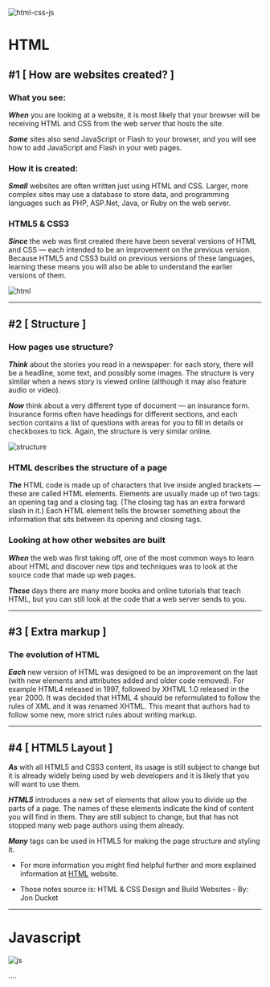 ![html-css-js](https://www.eversquare.com/proposals/proposal_files/be-your-front-end-web-developer-html-css-bootstrap_1588889011.png)

# **HTML**


## **#1 [ How are websites created? ]**

### **What you see:**

_**When**_ you are looking at a
website, it is most likely that
your browser will be receiving
HTML and CSS from the web
server that hosts the site. 

_**Some**_ sites also send JavaScript
or Flash to your browser, and you
will see how to add JavaScript
and Flash in your web pages.

### **How it is created:**

_**Small**_ websites are often written
just using HTML and CSS. Larger, more complex sites may use a database to store data, and programming languages such as PHP, ASP.Net,
Java, or Ruby on the web server.

### **HTML5 & CSS3**
_**Since**_ the web was first created
there have been several versions
of HTML and CSS — each
intended to be an improvement
on the previous version.
Because HTML5 and CSS3
build on previous versions of
these languages, learning these
means you will also be able to
understand the earlier versions
of them.

![html](https://designshack.net/wp-content/uploads/duckettbook-f.jpg)

_____________________________________________________

## **#2 [ Structure ]**

### **How pages use structure?**

_**Think**_ about the stories you
read in a newspaper: for each
story, there will be a headline,
some text, and possibly some
images. The structure is very similar
when a news story is viewed
online (although it may also
feature audio or video).

_**Now**_ think about a very different
type of document — an
insurance form. Insurance forms
often have headings for different
sections, and each section
contains a list of questions with
areas for you to fill in details or
checkboxes to tick. Again, the
structure is very similar online.

![structure](https://html.com/wp-content/uploads/html-homepage-layout-demo.png)

### **HTML describes the structure of a page**

_**The**_ HTML code is made up of characters that live inside angled brackets — these are called HTML elements. Elements are usually made up of two tags: an opening tag and a closing tag. (The closing tag has an extra forward slash in it.) Each HTML element tells the browser something about the information that sits between its opening and closing tags.

### **Looking at how other websites are built**
_**When**_ the web was first taking off, one of the most common ways to learn about HTML and discover new tips and techniques was to look at the source code that made up web pages.

_**These**_ days there are many more books and online tutorials that teach HTML, but you can still look at the code that a web server sends to you.

__________________________________________

## **#3 [ Extra markup ]**

### **The evolution of HTML**
_**Each**_ new version of HTML was designed to be an improvement on the last (with new elements and attributes added and older code removed). For example HTML4 released in 1997, followed by XHTML 1.0 released in the year 2000. It was decided that HTML 4 should be reformulated to follow the rules of XML and it was renamed XHTML. This meant that authors had to follow some new, more strict rules about writing markup.

___________________________________________

## **#4 [ HTML5 Layout ]**
_**As**_ with all HTML5 and CSS3 content, its usage is still subject to change but it is already widely being used by web developers and it is likely that you will want to use them.

_**HTML5**_ introduces a new set of elements that allow you to divide up the parts of a page. The names of these elements indicate the kind of content you will find in them. They are still subject to change, but that has not stopped many web page authors using them already.

_**Many**_ tags can be used in HTML5 for making the page structure and styling it.

* For more information you might find helpful further and more explained information at [HTML](https://html.com/) website.

* Those notes source is: HTML & CSS Design and Build Websites - By: Jon Ducket

_______________________________________________

# **Javascript**

![js](https://res.cloudinary.com/practicaldev/image/fetch/s--ohpJlve1--/c_imagga_scale,f_auto,fl_progressive,h_420,q_auto,w_1000/https://res.cloudinary.com/drquzbncy/image/upload/v1586605549/javascript_banner_sxve2l.jpg)

....